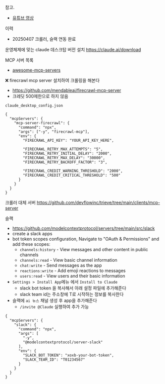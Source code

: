 참고. 
- [유튜브 영상](https://www.youtube.com/watch?v=fkqXQOjj8cA)

이력
- 20250407 크롤러, 슬랙 연동 완료


운영체제에 맞는 claude 데스크탑 버전 설치
https://claude.ai/download

MCP 서버 목록
- [awesome-mcp-servers](https://github.com/punkpeye/awesome-mcp-servers)

❌ firecrawl mcp server 설치하여 크롤링을 해본다 
- https://github.com/mendableai/firecrawl-mcp-server
- 크레딧 500제한으로 하지 않음

`claude_desktop_config.json`
```text
{
  "mcpServers": {
    "mcp-server-firecrawl": {
      "command": "npx",
      "args": ["-y", "firecrawl-mcp"],
      "env": {
        "FIRECRAWL_API_KEY": "YOUR_API_KEY_HERE",

        "FIRECRAWL_RETRY_MAX_ATTEMPTS": "5",
        "FIRECRAWL_RETRY_INITIAL_DELAY": "2000",
        "FIRECRAWL_RETRY_MAX_DELAY": "30000",
        "FIRECRAWL_RETRY_BACKOFF_FACTOR": "3",

        "FIRECRAWL_CREDIT_WARNING_THRESHOLD": "2000",
        "FIRECRAWL_CREDIT_CRITICAL_THRESHOLD": "500"
      }
    }
  }
}
```

크롤러 대체 서버
https://github.com/devflowinc/trieve/tree/main/clients/mcp-server

슬랙
- https://github.com/modelcontextprotocol/servers/tree/main/src/slack
- create a slack apps 
- bot token scopes configuration, Navigate to "OAuth & Permissions" and add these scopes:
	- `channels:history` - View messages and other content in public channels
	- `channels:read` - View basic channel information
	- `chat:write` - Send messages as the app
	- `reactions:write` - Add emoji reactions to messages
	- `users:read` - View users and their basic information
- `Settings > Install App`메뉴 에서 `Install to Claude`
	-  slack bot token 을 복사해서 아래 설정 파일에 추가해준다
	-  slack team id는 주소창에 T로 시작하는 정보를 복사한다
- 슬랙에 `ai 뉴스` 채널 생성 후 app을 추가해준다
	- `/invite @Claude` 실행하여 추가 가능

```text
{
  "mcpServers": {
    "slack": {
      "command": "npx",
      "args": [
        "-y",
        "@modelcontextprotocol/server-slack"
      ],
      "env": {
        "SLACK_BOT_TOKEN": "xoxb-your-bot-token",
        "SLACK_TEAM_ID": "T01234567"
      }
    }
  }
}
```


